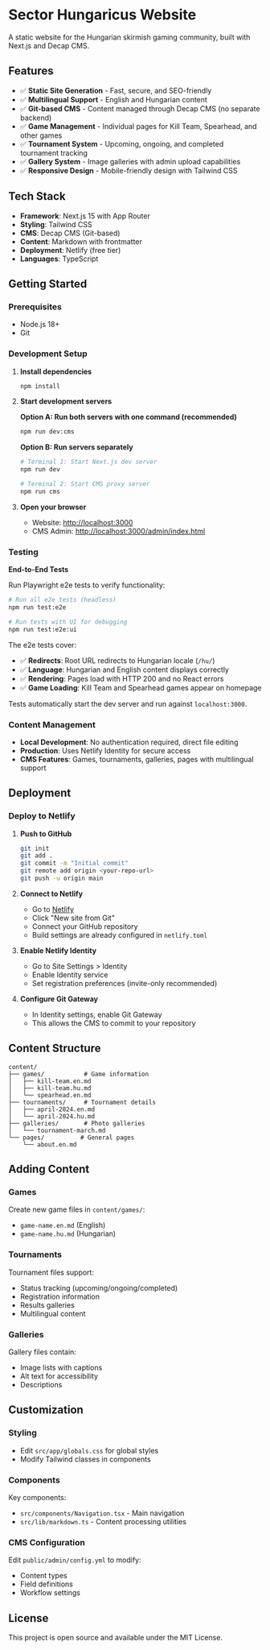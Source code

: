 # Sector Hungaricus Website

A static website for the Hungarian skirmish gaming community, built with Next.js and Decap CMS.

## Features

- ✅ **Static Site Generation** - Fast, secure, and SEO-friendly
- ✅ **Multilingual Support** - English and Hungarian content
- ✅ **Git-based CMS** - Content managed through Decap CMS (no separate backend)
- ✅ **Game Management** - Individual pages for Kill Team, Spearhead, and other games
- ✅ **Tournament System** - Upcoming, ongoing, and completed tournament tracking
- ✅ **Gallery System** - Image galleries with admin upload capabilities
- ✅ **Responsive Design** - Mobile-friendly design with Tailwind CSS

## Tech Stack

- **Framework**: Next.js 15 with App Router
- **Styling**: Tailwind CSS
- **CMS**: Decap CMS (Git-based)
- **Content**: Markdown with frontmatter
- **Deployment**: Netlify (free tier)
- **Languages**: TypeScript

## Getting Started

### Prerequisites

- Node.js 18+
- Git

### Development Setup

1. **Install dependencies**
   ```bash
   npm install
   ```

2. **Start development servers**
   
   **Option A: Run both servers with one command (recommended)**
   ```bash
   npm run dev:cms
   ```
   
   **Option B: Run servers separately**
   ```bash
   # Terminal 1: Start Next.js dev server
   npm run dev
   
   # Terminal 2: Start CMS proxy server
   npm run cms
   ```

3. **Open your browser**
   - Website: [http://localhost:3000](http://localhost:3000)
   - CMS Admin: [http://localhost:3000/admin/index.html](http://localhost:3000/admin/index.html)

### Testing

**End-to-End Tests**

Run Playwright e2e tests to verify functionality:

```bash
# Run all e2e tests (headless)
npm run test:e2e

# Run tests with UI for debugging
npm run test:e2e:ui
```

The e2e tests cover:
- ✅ **Redirects**: Root URL redirects to Hungarian locale (`/hu/`)
- ✅ **Language**: Hungarian and English content displays correctly
- ✅ **Rendering**: Pages load with HTTP 200 and no React errors
- ✅ **Game Loading**: Kill Team and Spearhead games appear on homepage

Tests automatically start the dev server and run against `localhost:3000`.

### Content Management

- **Local Development**: No authentication required, direct file editing
- **Production**: Uses Netlify Identity for secure access
- **CMS Features**: Games, tournaments, galleries, pages with multilingual support

## Deployment

### Deploy to Netlify

1. **Push to GitHub**
   ```bash
   git init
   git add .
   git commit -m "Initial commit"
   git remote add origin <your-repo-url>
   git push -u origin main
   ```

2. **Connect to Netlify**
   - Go to [Netlify](https://netlify.com)
   - Click "New site from Git"
   - Connect your GitHub repository
   - Build settings are already configured in `netlify.toml`

3. **Enable Netlify Identity**
   - Go to Site Settings > Identity
   - Enable Identity service
   - Set registration preferences (invite-only recommended)

4. **Configure Git Gateway**
   - In Identity settings, enable Git Gateway
   - This allows the CMS to commit to your repository

## Content Structure

```
content/
├── games/           # Game information
│   ├── kill-team.en.md
│   ├── kill-team.hu.md
│   └── spearhead.en.md
├── tournaments/     # Tournament details
│   ├── april-2024.en.md
│   └── april-2024.hu.md
├── galleries/       # Photo galleries
│   └── tournament-march.md
└── pages/          # General pages
    └── about.en.md
```

## Adding Content

### Games
Create new game files in `content/games/`:
- `game-name.en.md` (English)
- `game-name.hu.md` (Hungarian)

### Tournaments
Tournament files support:
- Status tracking (upcoming/ongoing/completed)
- Registration information
- Results galleries
- Multilingual content

### Galleries
Gallery files contain:
- Image lists with captions
- Alt text for accessibility
- Descriptions

## Customization

### Styling
- Edit `src/app/globals.css` for global styles
- Modify Tailwind classes in components

### Components
Key components:
- `src/components/Navigation.tsx` - Main navigation
- `src/lib/markdown.ts` - Content processing utilities

### CMS Configuration
Edit `public/admin/config.yml` to modify:
- Content types
- Field definitions
- Workflow settings

## License

This project is open source and available under the MIT License.
